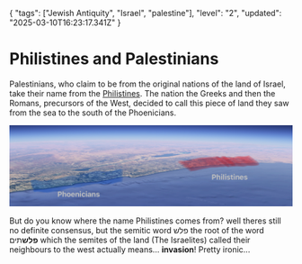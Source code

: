 {
  "tags": ["Jewish Antiquity", "Israel", "palestine"],
  "level": "2",
  "updated": "2025-03-10T16:23:17.341Z"
}

# Philistines and Palestinians

Palestinians, who claim to be from the original nations of the land of Israel, take their name from the [Philistines](Pelishtim.md). The nation the Greeks and then the Romans, precursors of the West, decided to call this piece of land they saw from the sea to the south of the Phoenicians.

![Who cares what lays behind!](./Images/PhilistinesfromtheSea.png)

But do you know where the name Philistines comes from? well theres still no definite consensus, but the semitic word פלש the root of the word **פלש**תים which the semites of the land (The Israelites) called their neighbours to the west actually means... **invasion**! Pretty ironic...




